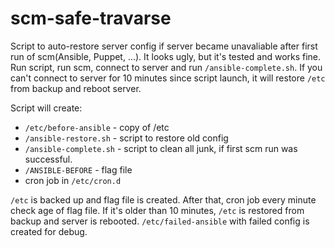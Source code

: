 scm-safe-travarse
=================

Script to auto-restore server config if server became unavaliable after first run of scm(Ansible, Puppet, ...). It looks ugly, but it's tested and works fine. Run script, run scm, connect to server and run `/ansible-complete.sh`. If you can't connect to server for 10 minutes since script launch, it will restore `/etc` from backup and reboot server.

Script will create:
* `/etc/before-ansible` - copy of /etc
* `/ansible-restore.sh` - script to restore old config
* `/ansible-complete.sh` - script to clean all junk, if first scm run was successful.
* `/ANSIBLE-BEFORE` - flag file
* cron job in `/etc/cron.d`

`/etc` is backed up and flag file is created. After that, cron job every minute check age of flag file. If it's older than 10 minutes, `/etc` is restored from backup and server is rebooted. `/etc/failed-ansible` with failed config is created for debug.
